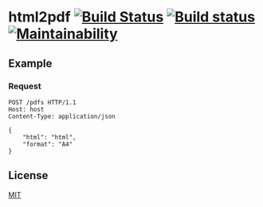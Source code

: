 # html2pdf [![Build Status](https://travis-ci.org/Frederick-S/html2pdf.svg?branch=master)](https://travis-ci.org/Frederick-S/html2pdf) [![Build status](https://ci.appveyor.com/api/projects/status/91sq693rev5u7cn5/branch/master?svg=true)](https://ci.appveyor.com/project/Frederick-S/html2pdf/branch/master) [![Maintainability](https://api.codeclimate.com/v1/badges/b9451bfc5cdafca7d216/maintainability)](https://codeclimate.com/github/Frederick-S/html2pdf/maintainability)

## Example
### Request
```http
POST /pdfs HTTP/1.1
Host: host
Content-Type: application/json

{
	"html": "html",
	"format": "A4"
}
```

## License
[MIT](LICENSE)
